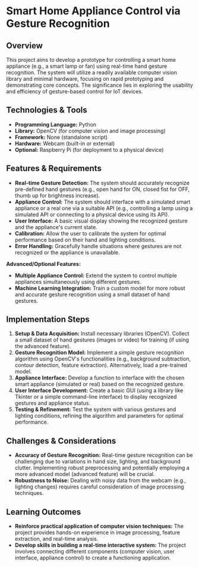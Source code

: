 # Smart Home Appliance Control via Gesture Recognition

## Overview

This project aims to develop a prototype for controlling a smart home appliance (e.g., a smart lamp or fan) using real-time hand gesture recognition.  The system will utilize a readily available computer vision library and minimal hardware, focusing on rapid prototyping and demonstrating core concepts.  The significance lies in exploring the usability and efficiency of gesture-based control for IoT devices.

## Technologies & Tools

* **Programming Language:** Python
* **Library:** OpenCV (for computer vision and image processing)
* **Framework:**  None (standalone script)
* **Hardware:** Webcam (built-in or external)
* **Optional:**  Raspberry Pi (for deployment to a physical device)


## Features & Requirements

- **Real-time Gesture Detection:**  The system should accurately recognize pre-defined hand gestures (e.g., open hand for ON, closed fist for OFF, thumb up for brightness increase).
- **Appliance Control:**  The system should interface with a simulated smart appliance or a real one via a suitable API (e.g., controlling a lamp using a simulated API or connecting to a physical device using its API).
- **User Interface:**  A basic visual display showing the recognized gesture and the appliance's current state.
- **Calibration:**  Allow the user to calibrate the system for optimal performance based on their hand and lighting conditions.
- **Error Handling:**  Gracefully handle situations where gestures are not recognized or the appliance is unavailable.

**Advanced/Optional Features:**

- **Multiple Appliance Control:** Extend the system to control multiple appliances simultaneously using different gestures.
- **Machine Learning Integration:**  Train a custom model for more robust and accurate gesture recognition using a small dataset of hand gestures.


## Implementation Steps

1. **Setup & Data Acquisition:** Install necessary libraries (OpenCV).  Collect a small dataset of hand gestures (images or video) for training (if using the advanced feature).
2. **Gesture Recognition Model:** Implement a simple gesture recognition algorithm using OpenCV's functionalities (e.g., background subtraction, contour detection, feature extraction).  Alternatively, load a pre-trained model.
3. **Appliance Interface:**  Develop a function to interface with the chosen smart appliance (simulated or real) based on the recognized gesture.
4. **User Interface Development:** Create a basic GUI (using a library like Tkinter or a simple command-line interface) to display recognized gestures and appliance status.
5. **Testing & Refinement:**  Test the system with various gestures and lighting conditions, refining the algorithm and parameters for optimal performance.


## Challenges & Considerations

- **Accuracy of Gesture Recognition:**  Real-time gesture recognition can be challenging due to variations in hand size, lighting, and background clutter. Implementing robust preprocessing and potentially employing a more advanced model (advanced feature) will be crucial.
- **Robustness to Noise:**  Dealing with noisy data from the webcam (e.g., lighting changes) requires careful consideration of image processing techniques.


## Learning Outcomes

- **Reinforce practical application of computer vision techniques:** The project provides hands-on experience in image processing, feature extraction, and real-time analysis.
- **Develop skills in building a real-time interactive system:** The project involves connecting different components (computer vision, user interface, appliance control) to create a functioning application.

